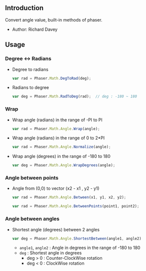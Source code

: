 ## Introduction

Convert angle value, built-in methods of phaser.

- Author: Richard Davey

## Usage

### Degree <-> Radians

- Degree to radians
    ```javascript
    var rad = Phaser.Math.DegToRad(deg);
    ```
- Radians to degree
   ```javascript
   var deg = Phaser.Math.RadToDeg(rad);  // deg : -180 ~ 180
   ```

### Wrap

- Wrap angle (radians) in the range of -PI to PI
   ```javascript
   var rad = Phaser.Math.Angle.Wrap(angle);
   ```
- Wrap angle (radians) in the range of 0 to 2*PI
   ```javascript
   var rad = Phaser.Math.Angle.Normalize(angle);
   ```
- Wrap angle (degrees) in the range of -180 to 180
   ```javascript
   var deg = Phaser.Math.Angle.WrapDegrees(angle);
   ```

### Angle between points

- Angle from (0,0) to vector (x2 - x1 , y2 - y1)
   ```javascript
   var rad = Phaser.Math.Angle.Between(x1, y1, x2, y2);
   ```
   ```javascript
   var rad = Phaser.Math.Angle.BetweenPoints(point1, point2);
   ```

### Angle between angles

- Shortest angle (degrees) between 2 angles
    ```javascript
    var deg = Phaser.Math.Angle.ShortestBetween(angle1, angle2)
    ```
    - `angle1`, `angle2` : Angle in degrees in the range of -180 to 180
    - `deg` : Shortest angle in degrees
        - deg > 0 : Counter-ClockWise rotation
        - deg < 0 : ClockWise rotation